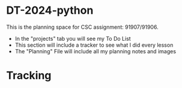 # DT-2024-python
This is the planning space for CSC assignment: 91907/91906.

- In the "projects" tab you will see my To Do List
- This section will include a tracker to see what I did every lesson
- The "Planning" File will include all my planning notes and images

# Tracking
